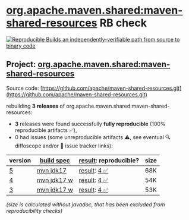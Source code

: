 [org.apache.maven.shared:maven-shared-resources](https://central.sonatype.com/artifact/org.apache.maven.shared/maven-shared-resources/versions) RB check
=======

[![Reproducible Builds](https://reproducible-builds.org/images/logos/rb.svg) an independently-verifiable path from source to binary code](https://reproducible-builds.org/)

## Project: [org.apache.maven.shared:maven-shared-resources](https://central.sonatype.com/artifact/org.apache.maven.shared/maven-shared-resources/versions)

Source code: [https://github.com/apache/maven-shared-resources.git](https://github.com/apache/maven-shared-resources.git)

rebuilding **3 releases** of org.apache.maven.shared:maven-shared-resources:
- **3** releases were found successfully **fully reproducible** (100% reproducible artifacts :white_check_mark:),
- 0 had issues (some unreproducible artifacts :warning:, see eventual :mag: diffoscope and/or :memo: issue tracker links):

| version | [build spec](/BUILDSPEC.md) | [result](https://reproducible-builds.org/docs/jvm/): reproducible? | size |
| -- | --------- | ------ | -- |
| [5](https://central.sonatype.com/artifact/org.apache.maven.shared/maven-shared-resources/5/pom) | [mvn jdk17](maven-shared-resources-5.buildspec) | [result](maven-shared-resources-5.buildinfo): [4 :white_check_mark: ](maven-shared-resources-5.buildcompare) | 68K |
| [4](https://central.sonatype.com/artifact/org.apache.maven.shared/maven-shared-resources/4/pom) | [mvn jdk17 w](maven-shared-resources-4.buildspec) | [result](maven-shared-resources-4.buildinfo): [4 :white_check_mark: ](maven-shared-resources-4.buildcompare) | 54K |
| [3](https://central.sonatype.com/artifact/org.apache.maven.shared/maven-shared-resources/3/pom) | [mvn jdk17 w](maven-shared-resources-3.buildspec) | [result](maven-shared-resources-3.buildinfo): [4 :white_check_mark: ](maven-shared-resources-3.buildcompare) | 53K |

<i>(size is calculated without javadoc, that has been excluded from reproducibility checks)</i>

